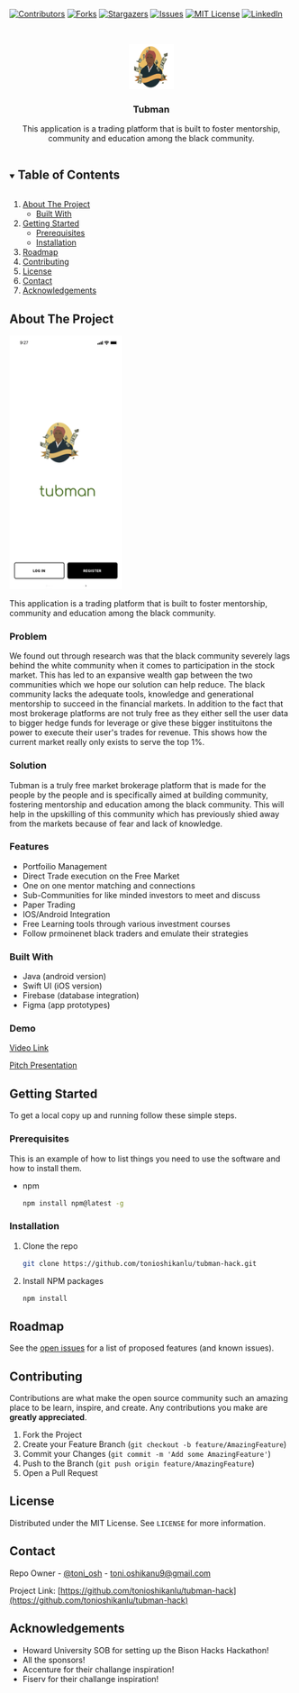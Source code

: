 <!--
*** Thanks for checking out the Best-README-Template. If you have a suggestion
*** that would make this better, please fork the repo and create a pull request
*** or simply open an issue with the tag "enhancement".
*** Thanks again! Now go create something AMAZING! :D
***
***
***
*** To avoid retyping too much info. Do a search and replace for the following:
*** tonioshikanlu, tubman-hack, toni_osh, toni.oshikanu9@gmail.com, Tubman, This application is a trading platform that is built to foster mentorship, community and education among the black community.


-->



<!-- PROJECT SHIELDS -->
<!--
*** I'm using markdown "reference style" links for readability.
*** Reference links are enclosed in brackets [ ] instead of parentheses ( ).
*** See the bottom of this document for the declaration of the reference variables
*** for contributors-url, forks-url, etc. This is an optional, concise syntax you may use.
*** https://www.markdownguide.org/basic-syntax/#reference-style-links
-->
[![Contributors][contributors-shield]][contributors-url]
[![Forks][forks-shield]][forks-url]
[![Stargazers][stars-shield]][stars-url]
[![Issues][issues-shield]][issues-url]
[![MIT License][license-shield]][license-url]
[![LinkedIn][linkedin-shield]][linkedin-url]



<!-- PROJECT LOGO -->
<br />
<p align="center">
  <a href="https://github.com/tonioshikanlu/tubman-hack">
    <img src="logo.png" alt="Logo" width="80" height="80">
  </a>

  <h3 align="center">Tubman</h3>

  <p align="center">
    This application is a trading platform that is built to foster mentorship, community and education among the black community.

  </p>
</p>



<!-- TABLE OF CONTENTS -->
<details open="open">
  <summary><h2 style="display: inline-block">Table of Contents</h2></summary>
  <ol>
    <li>
      <a href="#about-the-project">About The Project</a>
      <ul>
        <li><a href="#built-with">Built With</a></li>
      </ul>
    </li>
    <li>
      <a href="#getting-started">Getting Started</a>
      <ul>
        <li><a href="#prerequisites">Prerequisites</a></li>
        <li><a href="#installation">Installation</a></li>
      </ul>
    </li>
    <li><a href="#roadmap">Roadmap</a></li>
    <li><a href="#contributing">Contributing</a></li>
    <li><a href="#license">License</a></li>
    <li><a href="#contact">Contact</a></li>
    <li><a href="#acknowledgements">Acknowledgements</a></li>
  </ol>
</details>



<!-- ABOUT THE PROJECT -->
## About The Project

<a href="https://github.com/tonioshikanlu/tubman-hack">
    <img src="tubman-sc.jpeg" alt="Logo" width="200" height="450">
  </a>

This application is a trading platform that is built to foster mentorship, community and education among the black community.

### Problem

We found out through research was that the black community severely lags behind the white community when it comes to participation in the stock market. This has led to an expansive wealth gap between the two communities which we hope our solution can help reduce. The black community lacks the adequate tools, knowledge and generational mentorship to succeed in the financial markets. In addition to the fact that most brokerage platforms are not truly free as they either sell the user data to bigger hedge funds for leverage or give these bigger instituitons the power to execute their user's trades for revenue. This shows how the current market really only exists to serve the top 1%. 

### Solution

Tubman is a truly free market brokerage platform that is made for the people by the people and is specifically aimed at building community, fostering mentorship and education among the black community. This will help in the upskilling of this community which has previously shied away from the markets because of fear and lack of knowledge. 

### Features

* Portfoilio Management
* Direct Trade execution on the Free Market
* One on one mentor matching and connections
* Sub-Communities for like minded investors to meet and discuss
* Paper Trading
* IOS/Android Integration
* Free Learning tools through various investment courses
* Follow prmoinenet black traders and emulate their strategies 

### Built With

* Java (android version)
* Swift UI (iOS version)
* Firebase (database integration)
* Figma (app prototypes)

### Demo
[Video Link](https://youtu.be/wcEXKxaM0ek)

[Pitch Presentation](https://www.beautiful.ai/player/-MWAtFR5AfVTjf_JBkcW)


<!-- GETTING STARTED -->
## Getting Started

To get a local copy up and running follow these simple steps.

### Prerequisites

This is an example of how to list things you need to use the software and how to install them.
* npm
  ```sh
  npm install npm@latest -g
  ```

### Installation

1. Clone the repo
   ```sh
   git clone https://github.com/tonioshikanlu/tubman-hack.git
   ```
2. Install NPM packages
   ```sh
   npm install
   ```



<!-- ROADMAP -->
## Roadmap

See the [open issues](https://github.com/tonioshikanlu/tubman-hack/issues) for a list of proposed features (and known issues).



<!-- CONTRIBUTING -->
## Contributing

Contributions are what make the open source community such an amazing place to be learn, inspire, and create. Any contributions you make are **greatly appreciated**.

1. Fork the Project
2. Create your Feature Branch (`git checkout -b feature/AmazingFeature`)
3. Commit your Changes (`git commit -m 'Add some AmazingFeature'`)
4. Push to the Branch (`git push origin feature/AmazingFeature`)
5. Open a Pull Request



<!-- LICENSE -->
## License

Distributed under the MIT License. See `LICENSE` for more information.



<!-- CONTACT -->
## Contact

Repo Owner - [@toni_osh](https://twitter.com/T_Oshikanlu) - toni.oshikanu9@gmail.com

Project Link: [https://github.com/tonioshikanlu/tubman-hack](https://github.com/tonioshikanlu/tubman-hack)



<!-- ACKNOWLEDGEMENTS -->
## Acknowledgements

* Howard University SOB for setting up the Bison Hacks Hackathon! 
* All the sponsors!
* Accenture for their challange inspiration!
* Fiserv for their challange inspiration!





<!-- MARKDOWN LINKS & IMAGES -->
<!-- https://www.markdownguide.org/basic-syntax/#reference-style-links -->
[contributors-shield]: https://img.shields.io/github/contributors/tonioshikanlu/tubman-hack.svg?style=for-the-badge
[contributors-url]: https://github.com/tonioshikanlu/tubman-hack/graphs/contributors
[forks-shield]: https://img.shields.io/github/forks/tonioshikanlu/tubman-hack.svg?style=for-the-badge
[forks-url]: https://github.com/tonioshikanlu/tubman-hack/network/members
[stars-shield]: https://img.shields.io/github/stars/tonioshikanlu/tubman-hack.svg?style=for-the-badge
[stars-url]: https://github.com/tonioshikanlu/tubman-hack/stargazers
[issues-shield]: https://img.shields.io/github/issues/tonioshikanlu/tubman-hack.svg?style=for-the-badge
[issues-url]: https://github.com/tonioshikanlu/tubman-hack/issues
[license-shield]: https://img.shields.io/github/license/tonioshikanlu/tubman-hack.svg?style=for-the-badge
[license-url]: https://github.com/tonioshikanlu/tubman-hack/blob/main/LICENSE
[linkedin-shield]: https://img.shields.io/badge/-LinkedIn-black.svg?style=for-the-badge&logo=linkedin&colorB=555
[linkedin-url]: https://www.linkedin.com/in/oluwatoni-oshikanlu-2a20b957/
